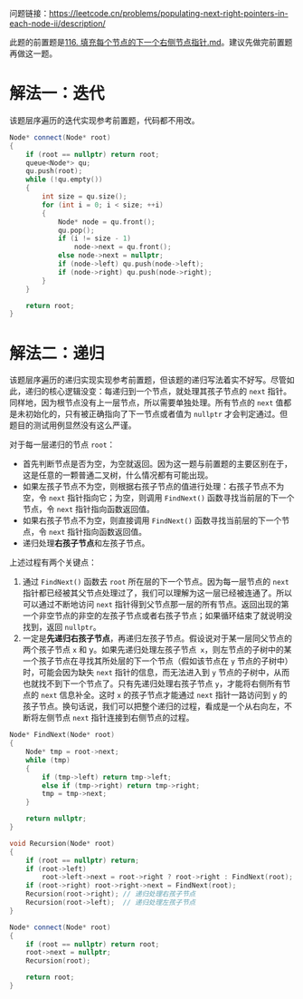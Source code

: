 问题链接：https://leetcode.cn/problems/populating-next-right-pointers-in-each-node-ii/description/

此题的前置题是[116. 填充每个节点的下一个右侧节点指针.md](https://github.com/SakuraMayAi/LintCode/blob/main/Binary%20Tree/116.%20%E5%A1%AB%E5%85%85%E6%AF%8F%E4%B8%AA%E8%8A%82%E7%82%B9%E7%9A%84%E4%B8%8B%E4%B8%80%E4%B8%AA%E5%8F%B3%E4%BE%A7%E8%8A%82%E7%82%B9%E6%8C%87%E9%92%88.md)。建议先做完前置题再做这一题。

# 解法一：迭代

该题层序遍历的迭代实现参考前置题，代码都不用改。

```cpp
Node* connect(Node* root)
{
    if (root == nullptr) return root;
    queue<Node*> qu;
    qu.push(root);
    while (!qu.empty())
    {
        int size = qu.size();
        for (int i = 0; i < size; ++i)
        {
            Node* node = qu.front();
            qu.pop();
            if (i != size - 1)
				node->next = qu.front();
			else node->next = nullptr;
            if (node->left) qu.push(node->left);
            if (node->right) qu.push(node->right);
        }
    }

    return root;
}
```

# 解法二：递归

该题层序遍历的递归实现实现参考前置题，但该题的递归写法着实不好写。尽管如此，递归的核心逻辑没变：每递归到一个节点，就处理其孩子节点的 `next` 指针。同样地，因为根节点没有上一层节点，所以需要单独处理。所有节点的 `next` 值都是未初始化的，只有被正确指向了下一节点或者值为 `nullptr` 才会判定通过。但题目的测试用例显然没有这么严谨。

对于每一层递归的节点 `root`：

- 首先判断节点是否为空，为空就返回。因为这一题与前置题的主要区别在于，这是任意的一颗普通二叉树，什么情况都有可能出现。
- 如果左孩子节点不为空，则根据右孩子节点的值进行处理：右孩子节点不为空，令 `next` 指针指向它；为空，则调用 `FindNext()` 函数寻找当前层的下一个节点，令 `next` 指针指向函数返回值。
- 如果右孩子节点不为空，则直接调用 `FindNext()` 函数寻找当前层的下一个节点，令 `next` 指针指向函数返回值。
- 递归处理**右孩子节点**和左孩子节点。

上述过程有两个关键点：
1. 通过 `FindNext()` 函数去 `root` 所在层的下一个节点。因为每一层节点的 `next` 指针都已经被其父节点处理过了，我们可以理解为这一层已经被连通了。所以可以通过不断地访问 `next` 指针得到父节点那一层的所有节点。返回出现的第一个非空节点的非空的左孩子节点或者右孩子节点；如果循环结束了就说明没找到，返回 `nullptr`。
2. 一定是**先递归右孩子节点**，再递归左孩子节点。假设说对于某一层同父节点的两个孩子节点 `x` 和 y。如果先递归处理左孩子节点` x`，则左节点的子树中的某一个孩子节点在寻找其所处层的下一个节点（假如该节点在 `y` 节点的子树中）时，可能会因为缺失 `next` 指针的信息，而无法进入到 `y` 节点的子树中，从而也就找不到下一个节点了。只有先递归处理右孩子节点 `y`，才能将右侧所有节点的 `next` 信息补全。这时 `x` 的孩子节点才能通过 `next` 指针一路访问到 `y` 的孩子节点。换句话说，我们可以把整个递归的过程，看成是一个从右向左，不断将左侧节点 `next` 指针连接到右侧节点的过程。

```cpp
Node* FindNext(Node* root)
{
    Node* tmp = root->next;
    while (tmp)
    {
        if (tmp->left) return tmp->left;
        else if (tmp->right) return tmp->right;
        tmp = tmp->next;
    }

    return nullptr;
}

void Recursion(Node* root)
{
    if (root == nullptr) return;
    if (root->left)
        root->left->next = root->right ? root->right : FindNext(root);
    if (root->right) root->right->next = FindNext(root);
    Recursion(root->right);	// 递归处理右孩子节点
    Recursion(root->left);	// 递归处理左孩子节点
}

Node* connect(Node* root)
{
    if (root == nullptr) return root;
    root->next = nullptr;
    Recursion(root);

    return root;
}
```
